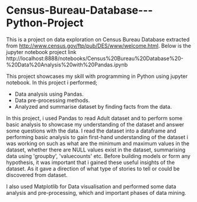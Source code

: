 # Census-Bureau-Database---Python-Project
This is a project on data exploration on Census Bureau Database extracted from http://www.census.gov/ftp/pub/DES/www/welcome.html. 
Below is the jupyter notebook project link 
http://localhost:8888/notebooks/Census%20Bureau%20Database%20-%20Data%20Analysis%20with%20Pandas.ipynb

This project showcases my skill with programming in Python using jupyter notebook.
In this project i performed;
- Data analysis using Pandas.
- Data pre-processing methods.
- Analyzed and summarise dataset by finding facts from the data.

In this project, i used Pandas to read Adult dataset and to perform some basic analysis to showcase my understanding of the dataset and answer some questions with the data.
I read the dataset into a dataframe and performing basic analysis to gain first-hand understanding of the dataset i was working on such as what are the minimum and maximum values in the dataset, whether there are NULL values exist in the dataset, summarising data using 'groupby', 'valuecounts' etc. Before building models or form any hypothesis, it was important that i gained these useful insights of the dataset. As it gave a direction of what type of stories to tell or could be discovered from dataset.

I also used Matplotlib for Data visualisation and performed some data analysis and pre-processing, which and important phases of data mining.
